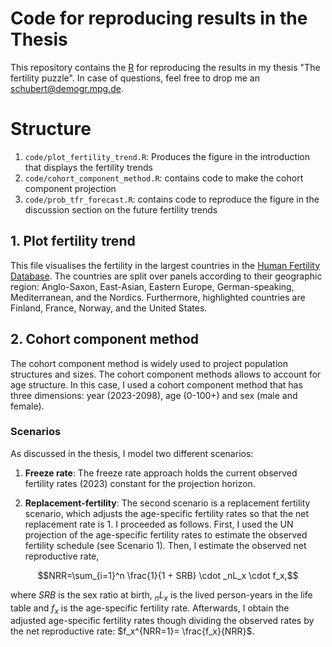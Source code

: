 # Code for reproducing results in the Thesis
This repository contains the [R](https://cran.r-project.org/) for reproducing the results in my thesis "The fertility puzzle". In case of questions, feel free to drop me an <schubert@demogr.mpg.de>.


# Structure
1. `code/plot_fertility_trend.R`: Produces the figure in the introduction that displays the fertility trends
2. `code/cohort_component_method.R`: contains code to make the cohort component projection
3. `code/prob_tfr_forecast.R`: contains code to reproduce the figure in the discussion section on the future fertility trends

## 1. Plot fertility trend
This file visualises the fertility in the largest countries in the [Human Fertility Database](https://www.humanfertility.org/). The countries are split over panels according to their geographic region: Anglo-Saxon, East-Asian, Eastern Europe, German-speaking, Mediterranean, and the Nordics. Furthermore, highlighted countries are Finland, France, Norway, and the United States.




## 2. Cohort component method
The cohort component method is widely used to project population structures and sizes. The cohort component methods allows to account for age structure. In this case, I used a cohort component method that has three dimensions: year (2023-2098), age (0-100+) and sex (male and female).

### Scenarios
As discussed in the thesis, I model two different scenarios:

1. **Freeze rate**: The freeze rate approach holds the current observed fertility rates (2023) constant for the projection horizon.

2. **Replacement-fertility**: The second scenario is a replacement fertility scenario, which adjusts the age-specific fertility rates so that the net replacement rate is 1. I proceeded as follows. First, I used the UN projection of the age-specific fertility rates to estimate the observed fertility schedule (see Scenario 1). Then, I estimate the observed net reproductive rate, 

$$NRR=\sum_{i=1}^n \frac{1}{1 + SRB} \cdot _nL_x \cdot f_x,$$

where $SRB$ is the sex ratio at birth, $_nL_x$ is the lived person-years in the life table and $f_x$ is the age-specific fertility rate. Afterwards, I obtain the adjusted age-specific fertility rates though dividing the observed rates by the net reproductive rate: $f_x^{NRR=1}= \frac{f_x}{NRR}$.


